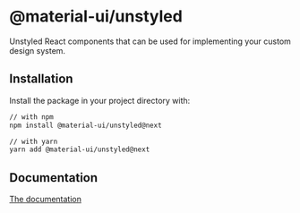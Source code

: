 # @material-ui/unstyled

Unstyled React components that can be used for implementing your custom design system.

## Installation

Install the package in your project directory with:

```sh
// with npm
npm install @material-ui/unstyled@next

// with yarn
yarn add @material-ui/unstyled@next
```

## Documentation

[The documentation](https://material-ui.com/)
